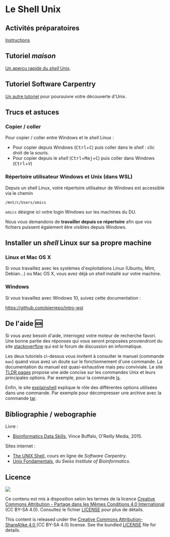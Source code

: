 # Le Shell Unix


## Activités préparatoires

[Instructions](activites-preparatoires/)


## Tutoriel *maison*

[Un aperçu rapide du *shell* Unix](tutoriel/README).


## Tutoriel Software Carpentry

[Un autre tutoriel](software_carpentry) pour poursuivre votre découverte d'Unix.


## Trucs et astuces

### Copier / coller

Pour copier / coller entre Windows et le *shell* Linux :

- Pour copier depuis Windows (<kbd>Ctrl</kbd>+<kbd>C</kbd>) puis coller dans le *shell* : clic droit de la souris.
- Pour copier depuis le *shell* (<kbd>Ctrl</kbd>+<kbd>Maj</kbd>+<kbd>C</kbd>) puis coller dans Windows (<kbd>Ctrl</kbd>+<kbd>V</kbd>)

### Répertoire utilisateur Windows et Unix (dans WSL)


Depuis un shell Linux, votre répertoire utilisateur de Windows est accessible via le chemin
```
/mnt/c/Users/omics
```
`omics` désigne ici votre login Windows sur les machines du DU.

Nous vous demandons de **travailler depuis ce répertoire** afin que vos fichiers puissent également être visibles depuis Windows.


## Installer un *shell* Linux sur sa propre machine

### Linux et Mac OS X

Si vous travaillez avec les systèmes d'exploitations Linux (Ubuntu, Mint, Debian...) ou Mac OS X, vous avez déjà un *shell* installé sur votre machine.

### Windows

Si vous travaillez avec Windows 10, suivez cette documentation :

<https://github.com/pierrepo/intro-wsl>





## De l'aide 🆘

Si vous avez besoin d'aide, interrogez votre moteur de recherche favori. Une bonne partie des réponses qui vous seront proposées proviendront du site [stackoverflow](https://stackoverflow.com/) qui est *le* forum de discussion en informatique.

Les deux tutoriels ci-dessus vous invitent à consulter le manuel (commande `man`) quand vous avez un doute sur le fonctionnement d'une commande. La documentation du manuel est quasi-exhaustive mais peu conviviale. Le site [TLDR pages](https://tldr.sh/) propose une aide concise sur les commandes Unix et leurs principales options. Par exemple, pour la commande [ls](https://tldr.ostera.io/ls).

Enfin, le site [explainshell](https://explainshell.com/) explique le rôle des différentes options utilisées dans une commande. Par exemple pour décompresser une archive avec la commande [tar](https://explainshell.com/explain?cmd=tar%20xzvf%20archive.tar.gz).


## Bibliographie / webographie

Livre :

- [Bioinformatics Data Skills](http://shop.oreilly.com/product/0636920030157.do), Vince Buffalo, O'Reilly Media, 2015.

Sites internet :

- [The UNIX Shell](http://swcarpentry.github.io/shell-novice/), cours en ligne de *Software Carpentry*.
- [Unix Fondamentals](https://edu.sib.swiss/pluginfile.php/2878/mod_resource/content/4/couselab-html/content.html), du *Swiss Institute of Bioinformatics*.


## Licence

![](img/CC-BY-SA.png)

Ce contenu est mis à disposition selon les termes de la licence [Creative Commons Attribution - Partage dans les Mêmes Conditions 4.0 International](https://creativecommons.org/licenses/by-sa/4.0/deed.fr) (CC BY-SA 4.0). Consultez le fichier [LICENSE](LICENSE) pour plus de détails.

This content is released under the [Creative Commons Attribution-ShareAlike 4.0 ](https://creativecommons.org/licenses/by-sa/4.0/deed.en) (CC BY-SA 4.0) license. See the bundled [LICENSE](LICENSE) file for details.
